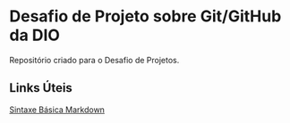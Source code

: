 # Desafio de Projeto sobre Git/GitHub da DIO
 Repositório criado para o Desafio de Projetos.

## Links Úteis
[Sintaxe Básica Markdown](https://www.markdownguide.org/basic-syntax/)

